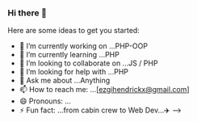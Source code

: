 ### Hi there :rainbow:


Here are some ideas to get you started:

- 🔭 I’m currently working on ...PHP-OOP
- 🌱 I’m currently learning ...PHP
- 👯 I’m looking to collaborate on ...JS / PHP
- 🤔 I’m looking for help with ...PHP
- 💬 Ask me about ...Anything
- 📫 How to reach me: ...[ezgihendrickx@gmail.com]
- 😄 Pronouns: ...
- ⚡ Fun fact: ...from cabin crew to Web Dev...:airplane:
-->
